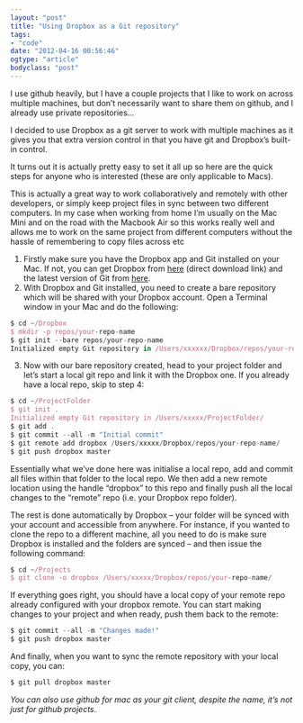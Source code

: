 ```yaml
---
layout: "post"
title: "Using Dropbox as a Git repository"
tags: 
- "code"
date: "2012-04-16 00:56:46"
ogtype: "article"
bodyclass: "post"
---
```


I use github heavily, but I have a couple projects that I like to work on across multiple machines, but don’t necessarily want to share them on github, and I already use private repositories…

I decided to use Dropbox as a git server to work with multiple machines as it gives you that extra version control in that you have git and Dropbox’s built-in control.

It turns out it is actually pretty easy to set it all up so here are the quick steps for anyone who is interested (these are only applicable to Macs).

This is actually a great way to work collaboratively and remotely with other developers, or simply keep project files in sync between two different computers. In my case when working from home I’m usually on the Mac Mini and on the road with the Macbook Air so this works really well and allows me to work on the same project from different computers without the hassle of remembering to copy files across etc

1. Firstly make sure you have the Dropbox app and Git installed on your Mac. If not, you can get Dropbox from [here](http://dropbox.com/download) (direct download link) and the latest version of Git from [here](http://git-scm.com/download).
2. With Dropbox and Git installed, you need to create a bare repository which will be shared with your Dropbox account. Open a Terminal window in your Mac and do the following:

```javascript
$ cd ~/Dropbox
$ mkdir -p repos/your-repo-name
$ git init --bare repos/your-repo-name
Initialized empty Git repository in /Users/xxxxxx/Dropbox/repos/your-repo-name/
```

3. Now with our bare repository created, head to your project folder and let’s start a local git repo and link it with the Dropbox one. If you already have a local repo, skip to step 4:

```javascript
$ cd ~/ProjectFolder
$ git init .
Initialized empty Git repository in /Users/xxxxx/ProjectFolder/
$ git add .
$ git commit --all -m "Initial commit"
$ git remote add dropbox /Users/xxxxx/Dropbox/repos/your-repo-name/
$ git push dropbox master
```

Essentially what we’ve done here was initialise a local repo, add and commit all files within that folder to the local repo. We then add a new remote location using the handle “dropbox” to this repo and finally push all the local changes to the “remote” repo (i.e. your Dropbox repo folder).

The rest is done automatically by Dropbox – your folder will be synced with your account and accessible from anywhere. For instance, if you wanted to clone the repo to a different machine, all you need to do is make sure Dropbox is installed and the folders are synced – and then issue the following command:

```javascript
$ cd ~/Projects
$ git clone -o dropbox /Users/xxxxx/Dropbox/repos/your-repo-name/
```    

If everything goes right, you should have a local copy of your remote repo already configured with your dropbox remote. You can start making changes to your project and when ready, push them back to the remote:

```javascript
$ git commit --all -m "Changes made!"
$ git push dropbox master
```    

And finally, when you want to sync the remote repository with your local copy, you can:

```javascript
$ git pull dropbox master
```    
*You can also use github for mac as your git client, despite the name, it’s not just for github projects.*